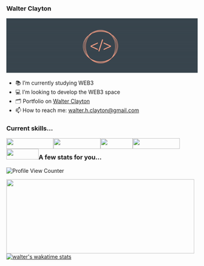 ### Walter Clayton
![logo](ezgif.com-gif-maker.gif)


- 📚 I’m currently studying WEB3
- 💻 I’m looking to develop the WEB3 space
- 🗂 Portfolio on [Walter Clayton](https://www.walterclayton.com/)
- 📫 How to reach me: walter.h.clayton@gmail.com

### Current skills...
<img align="left" width="124" height="28" src="https://img.shields.io/badge/Typescript-3776AB?style=for-the-badge&logo=typescript&logoColor=white">
<img align="left" width="124" height="28" src="https://img.shields.io/badge/JavaScript-F7DF1E?style=for-the-badge&logo=javascript&logoColor=black">
<img align="left" width="85" height="28" src="https://img.shields.io/badge/Vue.js-35495E?style=for-the-badge&logo=react&logoColor=4FC08D">
<img align="left" width="124" height="28" src="https://img.shields.io/badge/Wordpress-316192?style=for-the-badge&logo=wp&logoColor=white">
<img align="left" width="85" height="28" src="https://img.shields.io/badge/Figma-F24E1E?style=for-the-badge&logo=figma&logoColor=white">
<br>

### A few stats for you...

![Profile View Counter](https://komarev.com/ghpvc/?username=walter-clayton)

<img align="left" width="495" height="195" src="https://github-readme-stats.vercel.app/api?username=walter-clayton&show_icons=true)](https://github.com/walter-clayton/github-readme-stats">

[![walter's wakatime stats](https://github-readme-stats.vercel.app/api/wakatime?username=walthedude)](https://github.com/walter-clayton/github-readme-stats)
